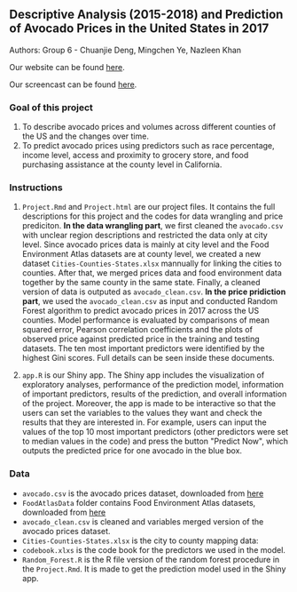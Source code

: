 ## Descriptive Analysis (2015-2018) and Prediction of Avocado Prices in the United States in 2017

Authors: Group 6 - Chuanjie Deng, Mingchen Ye, Nazleen Khan

Our website can be found [here]().

Our screencast can be found [here]().

### Goal of this project

1. To describe avocado prices and volumes across different counties of the US and the changes over time.
2. To predict avocado prices using predictors such as race percentage, income level, access and proximity to grocery store, and food purchasing assistance at the county level in California.

### Instructions

1. `Project.Rmd` and `Project.html` are our project files. It contains the full descriptions for this project and the codes for data wrangling and price prediciton. **In the data wrangling part**, we first cleaned the `avocado.csv` with unclear region descriptions and restricted the data only at city level. Since avocado prices data is mainly at city level and the Food Environment Atlas datasets are at county level, we created a new dataset `Cities-Counties-States.xlsx` mannually for linking the cities to counties. After that, we merged prices data and food environment data together by the same county in the same state. Finally, a cleaned version of data is outputed as `avocado_clean.csv`. **In the price pridiction part**, we used the `avocado_clean.csv` as input and conducted Random Forest algorithm to predict avocado prices in 2017 across the US counties. Model performance is evaluated by comparisons of mean squared error, Pearson correlation coefficients and the plots of observed price against predicted price in the training and testing datasets. The ten most important predictors were identified by the highest Gini scores. Full details can be seen inside these documents.

2. `app.R` is our Shiny app. The Shiny app includes the visualization of exploratory analyses, performance of the prediction model, information of important predictors, results of the prediction, and overall information of the project. Moreover, the app is made to be interactive so that the users can set the variables to the values they want and check the results that they are interested in. For example, users can input the values of the top 10 most important predictors (other predictors were set to median values in the code) and press the button "Predict Now", which outputs the predicted price for one avocado in the blue box.


### Data
- `avocado.csv` is the avocado prices dataset, downloaded from [here](https://www.kaggle.com/neuromusic/avocado-prices)
- `FoodAtlasData` folder contains Food Environment Atlas datasets, downloaded from [here](https://www.ers.usda.gov/data-products/food-environment-atlas/data-access-and-documentation-downloads/)
- `avocado_clean.csv` is cleaned and variables merged version of the avocado prices dataset.
- `Cities-Counties-States.xlsx` is the city to county mapping data: 
- `codebook.xlxs` is the code book for the predictors we used in the model.
- `Random_Forest.R` is the R file version of the random forest procedure in the `Project.Rmd`. It is made to get the prediction model used in the Shiny app.

